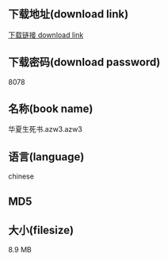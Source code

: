## 下载地址(download link)
[下载链接 download link](https://voluble-croquembouche-d321dc.netlify.app/?s=%E5%8D%8E%E5%A4%8F%E7%94%9F%E6%AD%BB%E4%B9%A6.azw3)

## 下载密码(download password)
8078

## 名称(book name)
华夏生死书.azw3.azw3

## 语言(language)
chinese

## MD5


## 大小(filesize)
8.9 MB
